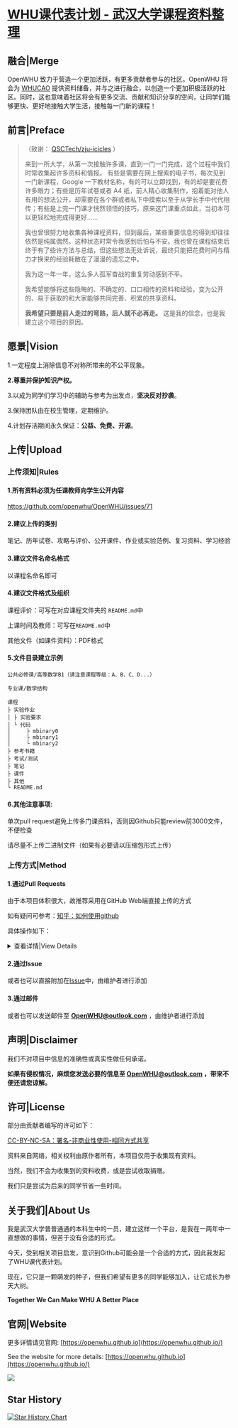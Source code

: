 # [WHU课代表计划 - 武汉大学课程资料整理](https://openwhu.github.io/)

## 融合|Merge

OpenWHU 致力于营造一个更加活跃，有更多贡献者参与的社区。OpenWHU 将会为 [WHUCAO](https://github.com/WHUCodingAndOpen) 提供资料储备，并与之进行融合，以创造一个更加积极活跃的社区。同时，这也意味着社区将会有更多交流、贡献和知识分享的空间，让同学们能够更快、更好地接触大学生活，接触每一门新的课程！

## 前言|Preface

> （致谢： [QSCTech/zju-icicles](https://github.com/QSCTech/zju-icicles) ）
>
> 来到一所大学，从第一次接触许多课，直到一门一门完成，这个过程中我们时常收集起许多资料和情报。 有些是需要在网上搜索的电子书，每次见到一门新课程，Google 一下教材名称，有的可以立即找到，有的却是要花费许多眼力；有些是历年试卷或者 A4 纸，前人精心收集制作，抱着能对他人有用的想法公开，却需要在各个群或者私下中摸索以至于从学长手中代代相传；有些是上完一门课才恍然领悟的技巧，原来这门课重点如此，当初本可以更轻松地完成得更好……
>
> 我也曾很努力地收集各种课程资料，但到最后，某些重要信息的得到却往往依然是纯属偶然。这种状态时常令我感到后怕与不安。我也曾在课程结束后终于有了些许方法与总结，但这些想法无处诉说，最终只能把花费时间与精力才换来的经验耗散在了漫漫的遗忘之中。
>
> 我为这一年一年，这么多人孤军奋战的重复劳动感到不平。
>
> 我希望能够将这些隐晦的、不确定的、口口相传的资料和经验，变为公开的、易于获取的和大家能够共同完善、积累的共享资料。
>
> **我希望只要是前人走过的弯路，后人就不必再走。** 这是我的信念，也是我建立这个项目的原因。

## 愿景|Vision

1.一定程度上消除信息不对称所带来的不公平现象。

**2.尊重并保护知识产权。**

3.以成为同学们学习中的辅助与参考为出发点，**坚决反对抄袭**。

3.保持团队由在校生管理，定期维护。

4.计划存活期间永久保证：**公益、免费、开源**。

## 上传|Upload

### 上传须知|Rules

#### 1.所有资料必须为任课教师向学生公开内容

https://github.com/openwhu/OpenWHU/issues/71

#### 2.建议上传的类别

笔记、历年试卷、攻略与评价、公开课件、作业或实验范例、复习资料、学习经验

#### 3.建议文件名命名格式

以课程名命名即可

#### 4.建议文件格式及组织

课程评价：可写在对应课程文件夹的 `README.md`中

上课时间及教师：可写在`README.md`中

其他文件（如课件资料）：PDF格式

#### 5.文件目录建立示例

```
公共必修课/高等数学B1（请注意课程等级：A、B、C、D...）

专业课/数学结构
```

```
课程
├ 实验作业
│ ├ 实验要求
│ └ 代码
│     ├ mbinary0
│     ├ mbinary1
│     └ mbinary2
├ 参考书籍
├ 考试/测试
├ 笔记
├ 课件
├ 其他
└ README.md
```
#### 6.其他注意事项:

单次pull request避免上传多门课资料，否则因Github只能review前3000文件，不便检查

请尽量不上传二进制文件（如果有必要请以压缩包形式上传）

### 上传方式|Method

#### 1.通过Pull Requests

由于本项目体积很大，故推荐采用在GitHub Web端直接上传的方式

如有疑问可参考：[知乎：如何使用github](https://www.zhihu.com/question/20070065/answer/517839193)

具体操作如下：

<details>
  <summary>查看详情|View Details</summary>
    1. Fork 本项目<br/><br/>
	2. 上传文件到已有文件夹/新建文件夹后上传文件<br/><br/>
	3. 提交 Pull Request<br/>
</details>

#### 2.通过Issue

或者也可以直接附加在[Issue](https://github.com/openwhu/OpenWHU/issues)中，由维护者进行添加

#### 3.通过邮件

或者也可以发送邮件至 **[OpenWHU@outlook.com](mailto:OpenWHU@outlook.com)** ，由维护者进行添加

## 声明|Disclaimer

我们不对项目中信息的准确性或真实性做任何承诺。

**如果有侵权情况，麻烦您发送必要的信息至 [OpenWHU@outlook.com](mailto:OpenWHU@outlook.com) ，带来不便还请您谅解。**

## 许可|License

部分由贡献者编写的许可如下：

[CC-BY-NC-SA：署名-非商业性使用-相同方式共享](https://creativecommons.org/licenses/by-nc-sa/4.0/deed.zh)

资料来自网络，相关权利由原作者所有，本项目仅用于收集现有资料。

当然，我们不会为收集到的资料收费，或是尝试收取捐赠。

我们只是尝试为后来的同学节省一些时间。

## 关于我们|About Us

我是武汉大学普普通通的本科生中的一员，建立这样一个平台，是我在一两年中一直想做的事情，但苦于没有合适的形式。

今天，受到相关项目启发，意识到Github可能会是一个合适的方式，因此我发起了WHU课代表计划。

现在，它只是一颗萌发的种子，但我们希望有更多的同学能够加入，让它成长为参天大树。

**Together We Can Make WHU A Better Place**


## 官网|Website

更多详情请见官网: [https://openwhu.github.io](https://openwhu.github.io/)

See the website for more details: [https://openwhu.github.io](https://openwhu.github.io/)

<img src="https://raw.githubusercontent.com/openwhu/OpenWHU/master/img/OpenWHU.png">

## Star History

[![Star History Chart](https://api.star-history.com/svg?repos=openwhu/OpenWHU&type=date&legend=bottom-right)](https://www.star-history.com/#openwhu/OpenWHU&type=date&legend=bottom-right)
